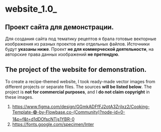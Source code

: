 # website_1.0_
## Проект сайта для демонстрации.
Для создания сайта под тематику рецептов я брала готовые векторные изображения из разных проектов или отдельных файлов. Источники будут **указаны ниже**. Проект **не для коммерческой деятельности**, на авторские права данных изображений **не претендую**.

## The project of the website for demonstration.
To create a recipe-themed website, I took ready-made vector images from different projects or separate files. The sources **will be listed below**. The project is **not for commercial purposes**, and I **do not claim copyright** in these images.




1. https://www.figma.com/design/GGmkADFfFJ2otA3Zrjlxz2/Cooking-Template-🟣-by-Flowbase.co-(Community)?node-id=0-1&p=f&t=d1dDOfscNTjs1YBR-0
2. https://fonts.google.com/specimen/Inter